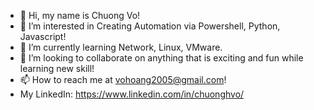 - 👋 Hi, my name is Chuong Vo!
- 👀 I’m interested in Creating Automation via Powershell, Python, Javascript! 
- 🌱 I’m currently learning Network, Linux, VMware.
- 💞️ I’m looking to collaborate on anything that is exciting and fun while learning new skill!
- 📫 How to reach me at vohoang2005@gmail.com! 
- My LinkedIn: https://www.linkedin.com/in/chuonghvo/ 

<!---
vohoang2005/vohoang2005 is a ✨ special ✨ repository because its `README.md` (this file) appears on your GitHub profile.
You can click the Preview link to take a look at your changes.
--->
